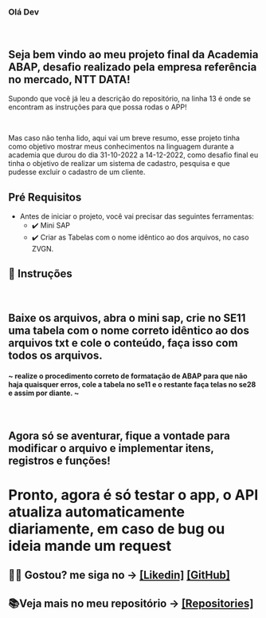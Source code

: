 ### Olá Dev

<br>

## Seja bem vindo ao meu projeto final da Academia ABAP, desafio realizado pela empresa referência no mercado, NTT DATA!


<p>Supondo que você já leu a descrição do repositório, na linha 13 é onde se encontram as instruções para que possa rodas o APP!</p>
<br>
<p>Mas caso não tenha lido, aqui vai um breve resumo, esse projeto tinha como objetivo mostrar meus conhecimentos na linguagem durante a academia que durou do dia 31-10-2022 a 14-12-2022, como desafio final eu tinha o objetivo de realizar um sistema de cadastro, pesquisa e que pudesse excluir o cadastro de um cliente.

##  Pré Requisitos
 - Antes de iniciar o projeto, você vai precisar das seguintes ferramentas: 
    - ✔️ Mini SAP 
    - ✔️ Criar as Tabelas com o nome idêntico ao dos arquivos, no caso ZVGN. 
 
## 📄 Instruções
 <br>
 <h2> Baixe os arquivos, abra o mini sap, crie no SE11 uma tabela com o nome correto idêntico ao dos arquivos txt e cole o conteúdo, faça isso com todos os arquivos. 
 <h4>~ realize o procedimento correto de formatação de ABAP para que não haja quaisquer erros, cole a tabela no se11 e o restante faça telas no se28 e assim por diante.
 ~</h4>
 <br>
 
 <h2>Agora só se aventurar, fique a vontade para modificar o arquivo e implementar itens, registros e funções!</h2>
 
 <h1> Pronto, agora é só testar o app, o API atualiza automaticamente diariamente, em caso de bug ou ideia mande um request </h1>
 
 ## 🐱‍👤 Gostou? me siga no -> [[Likedin]](https://www.linkedin.com/in/victorgnascimento/) [[GitHub]](https://github.com/victorgabrielnascimento)
 ## 📚Veja mais no meu repositório -> [[Repositories]](https://github.com/victorgabrielnascimento?tab=repositories)

